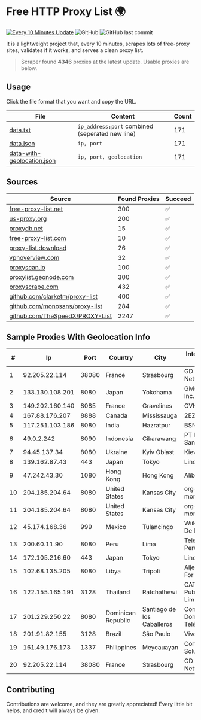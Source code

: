 
# Free HTTP Proxy List 🌍

[![Every 10 Minutes Update](https://github.com/mertguvencli/http-proxy-list/actions/workflows/main.yml/badge.svg?branch=main)](https://github.com/mertguvencli/http-proxy-list/actions/workflows/main.yml)
![GitHub](https://img.shields.io/github/license/mertguvencli/http-proxy-list)
![GitHub last commit](https://img.shields.io/github/last-commit/mertguvencli/http-proxy-list)

It is a lightweight project that, every 10 minutes, scrapes lots of free-proxy sites, validates if it works, and serves a clean proxy list.


> Scraper found **4346** proxies at the latest update. Usable proxies are below.

## Usage

Click the file format that you want and copy the URL.


|File|Content|Count|
|----|-------|-----|
|[data.txt](https://raw.githubusercontent.com/mertguvencli/http-proxy-list/main/proxy-list/data.txt)|`ip_address:port` combined (seperated new line)|171|
|[data.json](https://raw.githubusercontent.com/mertguvencli/http-proxy-list/main/proxy-list/data.json)|`ip, port`|171|
|[data-with-geolocation.json](https://raw.githubusercontent.com/mertguvencli/http-proxy-list/main/proxy-list/data-with-geolocation.json)|`ip, port, geolocation`|171|

## Sources

|Source|Found Proxies|Succeed|
|------|-------------|-------|
|[free-proxy-list.net](https://free-proxy-list.net)|300|✅|
|[us-proxy.org](https://www.us-proxy.org)|200|✅|
|[proxydb.net](http://proxydb.net)|15|✅|
|[free-proxy-list.com](https://free-proxy-list.com/?page=&port=&type%5B%5D=http&type%5B%5D=https&up_time=0&search=Search)|10|✅|
|[proxy-list.download](https://www.proxy-list.download/HTTP)|26|✅|
|[vpnoverview.com](https://vpnoverview.com/privacy/anonymous-browsing/free-proxy-servers)|32|✅|
|[proxyscan.io](https://www.proxyscan.io)|100|✅|
|[proxylist.geonode.com](https://proxylist.geonode.com/api/proxy-list?limit=300&page=1&sort_by=lastChecked&sort_type=desc&protocols=http,https)|300|✅|
|[proxyscrape.com](https://api.proxyscrape.com/v2/?request=displayproxies&protocol=http&timeout=10000&country=all&ssl=all&anonymity=all)|432|✅|
|[github.com/clarketm/proxy-list](https://raw.githubusercontent.com/clarketm/proxy-list/master/proxy-list-raw.txt)|400|✅|
|[github.com/monosans/proxy-list](https://raw.githubusercontent.com/monosans/proxy-list/main/proxies/http.txt)|284|✅|
|[github.com/TheSpeedX/PROXY-List](https://raw.githubusercontent.com/TheSpeedX/PROXY-List/master/http.txt)|2247|✅|


## Sample Proxies With Geolocation Info

|#|Ip|Port|Country|City|Internet Service Provider|
|-|--|----|-------|----|-------------------------|
|1|92.205.22.114|38080|France|Strasbourg|GD MASS Network|
|2|133.130.108.201|8080|Japan|Yokohama|GMO Internet, Inc.|
|3|149.202.160.140|8085|France|Gravelines|OVH SAS|
|4|167.88.176.207|8888|Canada|Mississauga|2EZ Network Inc.|
|5|117.251.103.186|8080|India|Hazratpur|BSNL Internet|
|6|49.0.2.242|8090|Indonesia|Cikarawang|PT Usaha Adi Sanggoro|
|7|94.45.137.34|8080|Ukraine|Kyiv Oblast|Kievline LLC|
|8|139.162.87.43|443|Japan|Tokyo|Linode, LLC|
|9|47.242.43.30|1080|Hong Kong|Hong Kong|Alibaba.com LLC|
|10|204.185.204.64|8080|United States|Kansas City|org-morenet.more.net|
|11|204.185.204.64|8080|United States|Kansas City|org-morenet.more.net|
|12|45.174.168.36|999|Mexico|Tulancingo|Wiiki Networks S De R.l. De C.V.|
|13|200.60.11.90|8080|Peru|Lima|Telefonica del Peru S.A.A.|
|14|172.105.216.60|443|Japan|Tokyo|Linode, LLC|
|15|102.68.135.205|8080|Libya|Tripoli|Aljeel Aljadeed For Technology|
|16|122.155.165.191|3128|Thailand|Ratchathewi|CAT Telecom Public Company Limited|
|17|201.229.250.22|8080|Dominican Republic|Santiago de los Caballeros|Compañía Dominicana de Teléfonos S. A.|
|18|201.91.82.155|3128|Brazil|São Paulo|Vivo|
|19|161.49.176.173|1337|Philippines|Meycauayan|Converge ICT Solution Inc|
|20|92.205.22.114|38080|France|Strasbourg|GD MASS Network|



## Contributing

Contributions are welcome, and they are greatly appreciated! Every
little bit helps, and credit will always be given.

